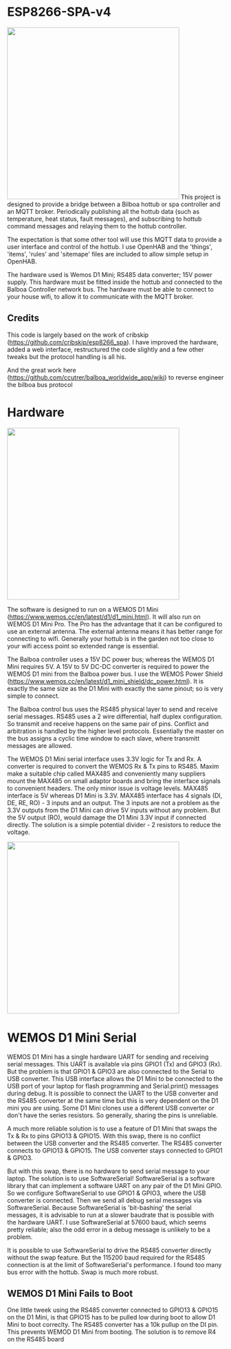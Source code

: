 # ESP8266-SPA-v4
<img src="/images/Complete%20Module.jpg" width="400">
This project is designed to provide a bridge between a Bilboa hottub or spa controller and an MQTT broker. 
Periodically publishing all the hottub data (such as temperature, heat status, fault messages), 
and subscribing to hottub command messages and relaying them to the hottub controller.

The expectation is that some other tool will use this MQTT data to provide a user interface and control of the hottub.
I use OpenHAB and the 'things', 'items', 'rules' and 'sitemape' files are included to allow simple setup in OpenHAB.

The hardware used is Wemos D1 Mini; RS485 data converter; 15V power supply. This hardware must be fitted inside the hottub and connected to the Balboa Controller network bus. The hardware must be able to connect to your house wifi, to allow it to communicate with the MQTT broker.

## Credits

This code is largely based on the work of cribskip (https://github.com/cribskip/esp8266_spa). I have improved the hardware, added a web interface, restructured the code slightly and a few other tweaks but the protocol handling is all his.

And the great work here (https://github.com/ccutrer/balboa_worldwide_app/wiki) to reverse engineer the bilboa bus protocol

# Hardware
<img src="/images/Components.jpg" width="400">

The software is designed to run on a WEMOS D1 Mini (https://www.wemos.cc/en/latest/d1/d1_mini.html). It will also run on WEMOS D1 Mini Pro. The Pro has the advantage that it can be configured to use an external antenna. The external antenna means it has better range for connecting to wifi. Generally your hottub is in the garden not too close to your wifi access point so extended range is essential.

The Balboa controller uses a 15V DC power bus; whereas the WEMOS D1 Mini requires 5V. A 15V to 5V DC-DC converter is required to power the WEMOS D1 mini from the Balboa power bus. I use the WEMOS Power Shield (https://www.wemos.cc/en/latest/d1_mini_shield/dc_power.html). It is exactly the same size as the D1 Mini with exactly the same pinout; so is very simple to connect.

The Balboa control bus uses the RS485 physical layer to send and receive serial messages. RS485 uses a 2 wire differential, half duplex configuration. So transmit and receive happens on the same pair of pins. Conflict and arbitration is handled by the higher level protocols. Essentially the master on the bus assigns a cyclic time window to each slave, where transmitt messages are allowed.

The WEMOS D1 Mini serial interface uses 3.3V logic for Tx and Rx. A converter is required to convert the WEMOS Rx & Tx pins to RS485. Maxim make a suitable chip called MAX485 and conveniently many suppliers mount the MAX485 on small adaptor boards and bring the interface signals to convenient headers.
The only minor issue is voltage levels. MAX485 interface is 5V whereas D1 Mini is 3.3V. MAX485 interface has 4 signals (DI, DE, RE, RO) - 3 inputs and an output. The 3 inputs are not a problem as the 3.3V outputs from the D1 Mini can drive 5V inputs without any problem. But the 5V output (RO), would damage the D1 Mini 3.3V input if connected directly. The solution is a simple potential divider - 2 resistors to reduce the voltage.

<img src="/images/Assembly.jpg" width="400">

# WEMOS D1 Mini Serial

WEMOS D1 Mini has a single hardware UART for sending and receiving serial messages. This UART is available via pins GPIO1 (Tx) and GPIO3 (Rx). But the problem is that GPIO1 & GPIO3 are also connected to the Serial to USB converter. This USB interface allows the D1 Mini to be connected to the USB port of your laptop for flash programming and Serial.print() messages during debug. It is possible to connect the UART to the USB converter and the RS485 converter at the same time but this is very dependent on the D1 mini you are using. Some D1 Mini clones use a different USB converter or don't have the series resistors. So generally, sharing the pins is unreliable.

A much more reliable solution is to use a feature of D1 Mini that swaps the Tx & Rx to pins GPIO13 & GPIO15. With this swap, there is no conflict between the USB converter and the RS485 converter. The RS485 converter connects to GPIO13 & GPIO15. The USB converter stays connected to GPIO1 & GPIO3.

But with this swap, there is no hardware to send serial message to your laptop. The solution is to use SoftwareSerial! SoftwareSerial is a software library that can implement a software UART on any pair of the D1 Mini GPIO. So we configure SoftwareSerial to use GPIO1 & GPIO3, where the USB converter is connected. Then we send all debug serial messages via SoftwareSerial. Because SoftwareSerial is 'bit-bashing' the serial messages, it is advisable to run at a slower baudrate that is possible with the hardware UART. I use SoftwareSerial at 57600 baud, which seems pretty reliable; also the odd error in a debug message is unlikely to be a problem.

It is possible to use SoftwareSerial to drive the RS485 converter directly without the swap feature. But the 115200 baud required for the RS485 connection is at the limit of SoftwareSerial's performance. I found too many bus error with the hottub. Swap is much more robust.

## WEMOS D1 Mini Fails to Boot

One little tweek using the RS485 converter connected to GPIO13 & GPIO15 on the D1 Mini, is that GPIO15 has to be pulled low during boot to allow D1 Mini to boot correclty.
The RS485 converter has a 10k pullup on the DI pin. This prevents WEMOD D1 Mini from booting.
The solution is to remove R4 on the RS485 board

